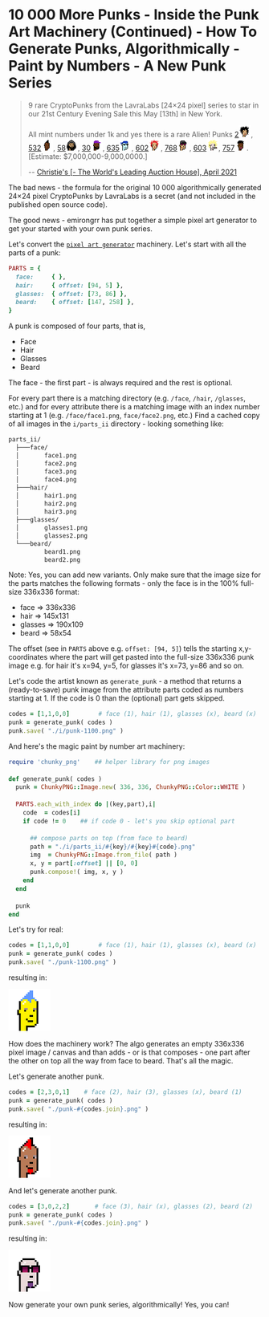 # 10 000 More Punks - Inside the Punk Art Machinery (Continued) - How To Generate Punks, Algorithmically - Paint by Numbers - A New Punk Series

> 9 rare CryptoPunks from the LavraLabs [24×24 pixel] series to 
> star in our 21st Century Evening Sale this May [13th] in New York.
>
> All mint numbers under 1k and yes there is a rare Alien! 
> Punks [2](https://www.larvalabs.com/cryptopunks/details/2)![](i/punk-0002.png), 
> [532](https://www.larvalabs.com/cryptopunks/details/532)![](i/punk-0532.png), 
> [58](https://www.larvalabs.com/cryptopunks/details/58)![](i/punk-0058.png), 
> [30](https://www.larvalabs.com/cryptopunks/details/30)![](i/punk-0030.png), 
> [635](https://www.larvalabs.com/cryptopunks/details/635)![](i/punk-0635.png), 
> [602](https://www.larvalabs.com/cryptopunks/details/602)![](i/punk-0602.png), 
> [768](https://www.larvalabs.com/cryptopunks/details/768)![](i/punk-0768.png), 
> [603](https://www.larvalabs.com/cryptopunks/details/603)![](i/punk-0603.png), 
> [757](https://www.larvalabs.com/cryptopunks/details/757)![](i/punk-0757.png). 
> [Estimate: $7,000,000-9,000,0000.]
>
> -- [Christie's [- The World's Leading Auction House], April 2021](https://twitter.com/ChristiesInc/status/1380236081472364550)


The bad news - the formula for the original 10 000 algorithmically generated 24×24 pixel CryptoPunks by LavraLabs is a secret
(and not included in the published open source code).


The good news  -  emirongrr has put together a simple
pixel art generator to get your started with your
own punk series.


Let's convert the [`pixel art generator`](https://github.com/emirongrr/pixelArt_Generator) machinery.
Let's start with all the parts of a punk:


``` ruby
PARTS = {
  face:     { },
  hair:     { offset: [94, 5] },
  glasses:  { offset: [73, 86] },
  beard:    { offset: [147, 258] },
}
```

A punk is composed of four parts, that is,

- Face
- Hair
- Glasses
- Beard

The face - the first part - is always required
and the rest is optional.

For every part there is a matching directory (e.g. `/face`, `/hair`, `/glasses`, etc.) and
for every attribute there is a matching image with an index number starting at 1 (e.g. `/face/face1.png`, `face/face2.png`, etc.)
Find a cached copy of all images in the `i/parts_ii` directory -
looking something like:

```
parts_ii/
  ├───face/
  │       face1.png
  │       face2.png
  │       face3.png
  │       face4.png
  ├───hair/
  │       hair1.png
  │       hair2.png
  │       hair3.png
  ├───glasses/
  │       glasses1.png
  │       glasses2.png
  └───beard/
          beard1.png
          beard2.png
```

Note: Yes, you can add new variants.
Only make sure that the image size for the parts
matches the following formats - only the face is in the 100% full-size 336x336 format:

- face => 336x336
- hair => 145x131
- glasses => 190x109
- beard => 58x54

The offset  (see in `PARTS` above e.g. `offset: [94, 5]`)
tells the starting x,y-coordinates where the part
will get pasted into the full-size 336x336 punk image
e.g. for hair it's x=94, y=5,
for glasses it's x=73, y=86 and so on.



Let's code the artist known as  `generate_punk` - a method
that returns a (ready-to-save) punk image
from the attribute parts coded as numbers
starting at 1. If the code is 0 than
the (optional) part gets skipped.



``` ruby
codes = [1,1,0,0]        # face (1), hair (1), glasses (x), beard (x)
punk = generate_punk( codes )
punk.save( "./i/punk-1100.png" )
```


And here's the magic paint by number art machinery:

``` ruby
require 'chunky_png'    ## helper library for png images

def generate_punk( codes )
  punk = ChunkyPNG::Image.new( 336, 336, ChunkyPNG::Color::WHITE )

  PARTS.each_with_index do |(key,part),i|
    code  = codes[i]
    if code != 0    ## if code 0 - let's you skip optional part

      ## compose parts on top (from face to beard)
      path = "./i/parts_ii/#{key}/#{key}#{code}.png"
      img  = ChunkyPNG::Image.from_file( path )
      x, y = part[:offset] || [0, 0]
      punk.compose!( img, x, y )
    end
  end

  punk
end
```




Let's try for real:

``` ruby
codes = [1,1,0,0]        # face (1), hair (1), glasses (x), beard (x)
punk = generate_punk( codes )
punk.save( "./punk-1100.png" )
```

resulting in:

![](i/gen_ii/punk-1100.png)



How does the machinery work?
The algo generates an empty 336x336 pixel image / canvas
and than adds - or is that composes -
one part after the other on top
all the way from face to beard.
That's all the magic.


Let's generate another punk.

``` ruby
codes = [2,3,0,1]    # face (2), hair (3), glasses (x), beard (1)
punk = generate_punk( codes )
punk.save( "./punk-#{codes.join}.png" )
```

resulting in:

![](i/gen_ii/punk-2301.png)



And let's generate another punk.

``` ruby
codes = [3,0,2,2]       # face (3), hair (x), glasses (2), beard (2)
punk = generate_punk( codes )
punk.save( "./punk-#{codes.join}.png" )
```

resulting in:

![](i/gen_ii/punk-3022.png)




Now generate your own punk series, algorithmically! Yes, you can!

